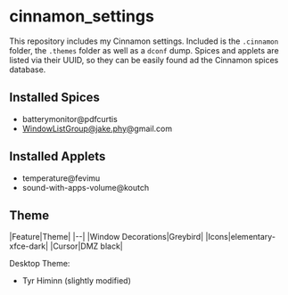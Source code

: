 # cinnamon_settings
This repository includes my Cinnamon settings. Included is the `.cinnamon` folder, the `.themes` folder as well as a `dconf` dump.
Spices and applets are listed via their UUID, so they can be easily found ad the Cinnamon spices database.

## Installed Spices
- batterymonitor@pdfcurtis
- WindowListGroup@jake.phy@gmail.com


## Installed Applets
- temperature@fevimu
- sound-with-apps-volume@koutch

## Theme
|Feature|Theme|
|--|
|Window Decorations|Greybird|
|Icons|elementary-xfce-dark|
|Cursor|DMZ black|

Desktop Theme:
- Tyr Himinn (slightly modified)

